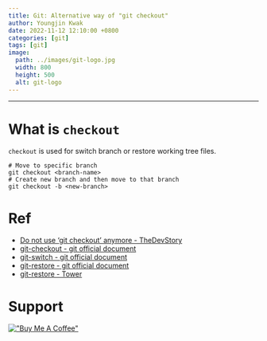 ```yaml
---
title: Git: Alternative way of "git checkout"
author: Youngjin Kwak
date: 2022-11-12 12:10:00 +0800
categories: [git]
tags: [git]
image:
  path: ../images/git-logo.jpg
  width: 800
  height: 500
  alt: git-logo
---
```

---
# What is ```checkout```
```checkout``` is used for switch branch or restore working tree files.
```
# Move to specific branch
git checkout <branch-name>
# Create new branch and then move to that branch
git checkout -b <new-branch>
```


# Ref
- [Do not use ‘git checkout’ anymore - TheDevStory](https://medium.com/@materokatti/do-not-use-git-checkout-anymore-aa73c0a43c13)
- [git-checkout - git official document](https://git-scm.com/docs/git-checkout)
- [git-switch - git official document](https://git-scm.com/docs/git-switch)
- [git-restore - git official document](https://git-scm.com/docs/git-restore)
- [git-restore - Tower](https://www.git-tower.com/learn/git/commands/git-restore)

# Support
[!["Buy Me A Coffee"](https://www.buymeacoffee.com/assets/img/custom_images/orange_img.png)](https://www.buymeacoffee.com/youngjinkwak)
